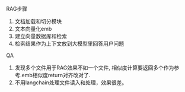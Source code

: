 RAG步骤
1. 文档加载和切分模块
2. 文本向量化emb
3. 建立向量数据库和检索
4. 检索结果作为上下文放到大模型里回答用户问题

QA
1. 发现多个文件用于RAG效果不如一个文件, 相似度计算要返回多个作为参考.emb相似度return对齐改对了.
2. 不用langchain处理文件读入和处理，效果很差。

